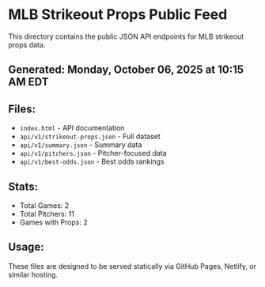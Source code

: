 # MLB Strikeout Props Public Feed

This directory contains the public JSON API endpoints for MLB strikeout props data.

## Generated: Monday, October 06, 2025 at 10:15 AM EDT

## Files:
- `index.html` - API documentation
- `api/v1/strikeout-props.json` - Full dataset
- `api/v1/summary.json` - Summary data
- `api/v1/pitchers.json` - Pitcher-focused data  
- `api/v1/best-odds.json` - Best odds rankings

## Stats:
- Total Games: 2
- Total Pitchers: 11
- Games with Props: 2

## Usage:
These files are designed to be served statically via GitHub Pages, Netlify, or similar hosting.
